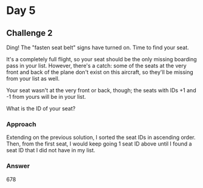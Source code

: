 # Day 5

## Challenge 2

Ding! The "fasten seat belt" signs have turned on. Time to find your seat.

It's a completely full flight, so your seat should be the only missing boarding pass in your list. However, there's a catch: some of the seats at the very front and back of the plane don't exist on this aircraft, so they'll be missing from your list as well.

Your seat wasn't at the very front or back, though; the seats with IDs +1 and -1 from yours will be in your list.

What is the ID of your seat?

### Approach

Extending on the previous solution, I sorted the seat IDs in ascending order. Then, from the first seat, I would keep going 1 seat ID above until I found a seat ID that I did not have in my list.

### Answer

678
